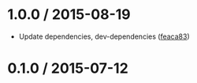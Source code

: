 <!--mdast setext-->

<!--lint disable no-multiple-toplevel-headings-->

1.0.0 / 2015-08-19
==================

*   Update dependencies, dev-dependencies ([feaca83](https://github.com/wooorm/mdast-inline-links/commit/feaca83))

0.1.0 / 2015-07-12
==================
